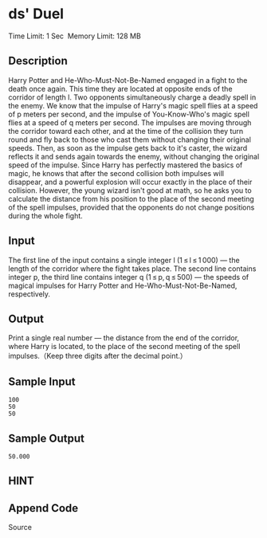 # ds' Duel
Time Limit: 1 Sec  Memory Limit: 128 MB


## Description
Harry Potter and He-Who-Must-Not-Be-Named engaged in a fight to the death once again. This time they are located at opposite ends of the corridor of length l. Two opponents simultaneously charge a deadly spell in the enemy. We know that the impulse of Harry's magic spell flies at a speed of p meters per second, and the impulse of You-Know-Who's magic spell flies at a speed of q meters per second.
The impulses are moving through the corridor toward each other, and at the time of the collision they turn round and fly back to those who cast them without changing their original speeds. Then, as soon as the impulse gets back to it's caster, the wizard reflects it and sends again towards the enemy, without changing the original speed of the impulse.
Since Harry has perfectly mastered the basics of magic, he knows that after the second collision both impulses will disappear, and a powerful explosion will occur exactly in the place of their collision. However, the young wizard isn't good at math, so he asks you to calculate the distance from his position to the place of the second meeting of the spell impulses, provided that the opponents do not change positions during the whole fight.


## Input
The first line of the input contains a single integer l (1 ≤ l ≤ 1 000) — the length of the corridor where the fight takes place.
The second line contains integer p, the third line contains integer q (1 ≤ p, q ≤ 500) — the speeds of magical impulses for Harry Potter and He-Who-Must-Not-Be-Named, respectively.


## Output
Print a single real number — the distance from the end of the corridor, where Harry is located, to the place of the second meeting of the spell impulses.（Keep three digits after the decimal point.）


## Sample Input
```
100
50
50

```
## Sample Output
```
50.000

```

## HINT


## Append Code
Source